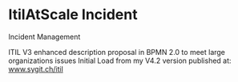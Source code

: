 # ItilAtScale Incident

Incident Management

ITIL V3 enhanced description proposal in BPMN 2.0 to meet large organizations issues
Initial Load from my V4.2 version published at: www.sygit.ch/itil
